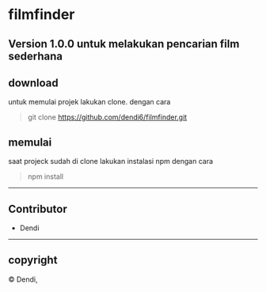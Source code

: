 # filmfinder
**Version 1.0.0**
untuk melakukan pencarian film sederhana
---
## download
untuk memulai projek lakukan clone. dengan cara
>git clone https://github.com/dendi6/filmfinder.git

## memulai
saat projeck sudah di clone lakukan instalasi npm dengan cara
>npm install


---
## Contributor
- Dendi
---
## copyright
© Dendi,
